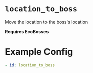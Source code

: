 # `location_to_boss`

Move the location to the boss's location

**Requires EcoBosses**

# Example Config
```yaml
- id: location_to_boss
```
